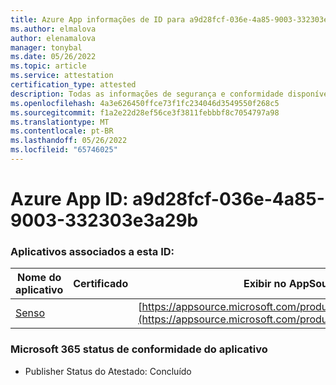 ```yaml
---
title: Azure App informações de ID para a9d28fcf-036e-4a85-9003-332303e3a29b
ms.author: elmalova
author: elenamalova
manager: tonybal
ms.date: 05/26/2022
ms.topic: article
ms.service: attestation
certification_type: attested
description: Todas as informações de segurança e conformidade disponíveis para a9d28fcf-036e-4a85-9003-332303e3a29b.
ms.openlocfilehash: 4a3e626450ffce73f1fc234046d3549550f268c5
ms.sourcegitcommit: f1a2e22d28ef56ce3f3811febbbf8c7054797a98
ms.translationtype: MT
ms.contentlocale: pt-BR
ms.lasthandoff: 05/26/2022
ms.locfileid: "65746025"
---
```

# <a name="azure-app-id-a9d28fcf-036e-4a85-9003-332303e3a29b"></a>Azure App ID: a9d28fcf-036e-4a85-9003-332303e3a29b


### <a name="apps-associated-with-this-id"></a>Aplicativos associados a esta ID:
| **Nome do aplicativo** | **Certificado** | **Exibir no AppSource** |
|--------------|---------------|-----------------------|
| [Senso](../forward/WA200002571.md) |  | [https://appsource.microsoft.com/product/office/WA200002571](https://appsource.microsoft.com/product/office/WA200002571) |

### <a name="microsoft-365-app-compliance-status"></a>Microsoft 365 status de conformidade do aplicativo
- Publisher Status do Atestado: Concluído
